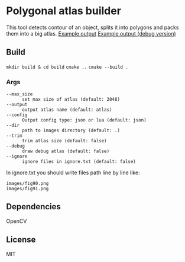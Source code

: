 # Polygonal atlas builder

This tool detects contour of an object, splits it into polygons and packs them into a big atlas.
[Example output](https://i.imgur.com/ymbfSpO.png)
[Example output (debug version)](https://i.imgur.com/FUZiMGV.png)

## Build

`mkdir build & cd build`
`cmake ..`
`cmake --build .`

### Args
```
--max_size
      set max size of atlas (default: 2048)
--output
      output atlas name (default: atlas)
--config
      Output config type: json or lua (default: json)
--dir
      path to images directory (default: .)
--trim
      trim atlas size (default: false)
--debug
      draw debug atlas (default: false)
--ignore
      ignore files in ignore.txt (default: false)
```

In ignore.txt you should write files path line by line like:
```
images/fig90.png
images/fig91.png
```

## Dependencies

OpenCV

## License

MIT


